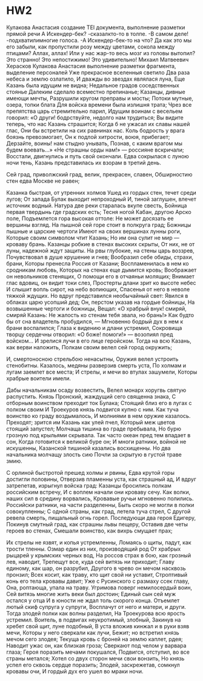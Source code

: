 # HW2
<TEI>
   <teiHeader>
      <fileDesc>
         <respStmt>
            <persName>Кулакова Анастасия</persName>
            <resp>создание TEI документа, выполнение разметки прямой речи</resp>
         </respStmt>
      </fileDesc>
   </teiHeader>
   <text>
   <speech>
   <said type="direct" aloud="true" who="undefined">А Искендер-бек?</said>
   <author_comment>-<speech_verb semantic="speech">сказал</speech_verb>кто-то в толпе.</author_comment>
   <said type="direct" aloud="true" who="all">-В самом деле!</said>
   <author_comment>-<speech_verb semantic="speech">подхватили</speech_verb>многие голоса.</author_comment>
   <said type="direct" aloud="true" who="undefined">-А Искендер-бек-то на что? Да как это мы его забыли, как пропустили розу между цветами, сокола между птицами? Аллах, аллах! Или у нас жар-то весь мозг из головы вытопил? Это странно! Это непостижимо!</said> Это удивительно!
   </speech>
   </text>
</TEI>

<TEI>
<teiHeader>
   <fileDesc>
      <titleStmt>
      <title>Россиада</title>
      <author>Михаил Матвеевич Херасков</author>
      </titleStmt>
      <respStmt>
         <persName>Кулакова Анастасия</persName>
         <resp>выполнение разметки фрагмента, выделение персоналей</resp>
      </respStmt>
   </fileDesc>
</teiHeader>
<text>
   <speech>
Уже прекрасное вселенныя светило
Два раза небеса и землю озлатило,
И дважды во звездах являлася луна,
Еще <placeName>Казань</placeName> была идущим не видна;
Недальное градов соседственных стоянье
Далеким сделало всеместно препинанье;
Казанцы, дивные имеющи мечты,
Разрушили кругом преправы и мосты;
Потоки мутные, озера, топки блата
Для войска времени была излишня трата;
Чрез все препятства царь стремительно парил,
Идущим воинам с весельем говорил:
«О други! бодрствуйте, недолго нам трудиться;
Вы видите теперь, что нас <placeName>Казань</placeName> страшится;
Когда б не ужасал их славы нашей глас,
Они бы встретили на сих равнинах нас.
Коль бодрость у врага боязнь превозмогает,
Он к подлой хитрости, воюя, прибегает;
Дерзайте, воины! нам стыдно унывать,
Познав, с каким врагом мы будем воевать...»
«Не страшны орды нам!» — россияне вскричали;
Восстали, двигнулись и путь свой окончали.
Едва сокрылася с луною ночи тень,
<placeName>Казань</placeName> представилась их взорам в третий день.

Сей град, приволжский град, велик, прекрасен, славен,
Обширностию стен едва <placeName>Москве</placeName> не равен;

Казанка быстрая, от утренних холмов
Ушед из гордых стен, течет среди лугов;
От запада Булак выходит непроходный
И, тиной заглушен, влечет источник водный.
Натура две реки старалась вкупе свесть,
Бойница первая твердынь где градских есть;
Тесня ногой <placeName>Кабан</placeName>, другою <placeName>Арско поле</placeName>,
Подъемлется гора высокая оттоле:
Не может досязать ее вершины взгляд.
На пышной сей горе стоит в полкруга град;
Божницы пышные и царские чертоги
Имеют на своих вершинах лунны роги,
Которые своим символом чтит <placeName>Казань</placeName>;
Но им она сулит не мир — кроваву брань.
Казанцы робкие в стенах высоких скрыты,
От них, не от луны, надежной ждут защиты.
На рвы глубокие, на стены царь воззрев,
Почувствовал в душе крушение и гнев;
Вообразил себе обиды, страхи, брани,
Которы пренесла <placeName>Россия</placeName> от <placeName>Казани</placeName>;
Воспламенилась в нем ко сродникам любовь,
Которых на стенах еще дымится кровь;
Воображает он невольников стенящих,
О помощи его в отчаяньи молящих;
Внимает глас вдовиц, он видит токи слез,
Простерты длани зрит ко высоте небес
И слышит вопль сирот, на небо вопиющих,
Спасенья от него в неволе тяжкой ждущих.
Но вдруг представился необычайный свет:
Явился в облаках царю усопший дед;
Он, перстом указав на гордые бойницы,
На возвышенные чертоги и божницы,
Вещал: «О храбрый внук! смиряй, смиряй <placeName>Казань</placeName>:
Не жалость ко стенам тебя звала, но брань!»
Как будто бы от сна владетель пробудился, —
Мгновенно бодрый дух в нем к брани воспалился;
Глаза к видению и длани устремил,
Сокровища творцу сердечны отворил:
«О боже! помоги!» — возопиял пред войском...
И зрелися лучи в его лице геройском.
Тогда на всю <placeName>Казань</placeName>, как верви наложить,
Полкам своим велел сей город окружить;

И, смертоносною стрельбою ненасытны,
Оружия велел устроить стенобитны.
Казалось, медяны разверзив смерть уста,
По холмам и лугам заемлет все места;
И стрелы, и мечи во втулах зашумели,
Которы храбрые воители имели.

Дабы начальникам осаду возвестить,
Велел <persName>монарх хоругвь</persName> святую распустить.
<persName>Князь Пронский</persName>, жаждущий сего священна знака,
С отборным воинством преходит ток <placeName>Булака</placeName>;
Стоящий близ его в лугах с полком своим
И <persName>Троекуров князь</persName> подвигся купно с ним.
Как туча воинство ко граду воздымалось,
И молниями в нем оружие казалось.
Преходят; зрится им <placeName>Казань</placeName> как улей пчел,
Который меж цветов стоящий запустел;
Молчаща тишина во граде пребывала,
Но бурю грозную под крыльями скрывала.
Так часто океан пред тем впадает в сон,
Когда готовится к великой буре он;
И многи ратники, войной не искушенны,
Казанской тишиной казались восхищенны.
Но два начальника молчащу злость сию
Почли за скрытую в густой траве змию.

С орлиной быстротой прешед холмы и рвины,
Едва крутой горы достигли половины,
Отверзив пламенны уста, как страшный ад,
И вдруг затрепетав, изрыгнул войска град:
Казанцы бросились полкам российским встречу,
И с воплем начали они кроваву сечу.
Как волки, наших сил в средину ворвались,
Кровавые ручьи мгновенно полились.
Российски ратники, на части разделенны,
Быть скоро не могли в полки совокупленны;
С одной страны, как град, летела туча стрел,
С другой ревела смерть, пищальный огнь горел.
Последующи два героя <persName>Едигеру</persName>,
Покинув смутный град, как страшны львы пещеру,
Оставив две четы героев во стенах,
Смешали воинство, как вихрь смущает прах;

Их стрелы не язвят, и копья устремленны,
Ломаясь о щиты, падут, как трости тленны.
Озмар един из них, производящий род
От храбрых рыцарей у крымских черных вод,
На россов страх в бою, как грозный лев, наводит,
Трепещут все, куда сей витязь ни приходит;
Главу единому, как шар, он разрубил,
Другого в чрево он мечом насквозь пронзил;
Всех косит, как траву, кто щит свой ни уставит,
Строптивый конь его тела кровавы давит;
Уже с <placeName>Русинского</placeName> с размаху ссек главу,
Она, роптающа, упала на траву.
<persName>Угримова</persName> поверг немилосердый воин,
Сей витязь многие жить веки был достоин;
Единый сын сей муж остался у отца
И в юности не ждал толь скорого конца.
Отъемлет лютый скиф супруга у супруги,
Восплачут от него и матери, и други.
Тогда злодей полки как волны разделил,
На <persName>Троекурова</persName> всю ярость устремил.
Воитель, в подвигах неукротимый, злобный,
Закинув на хребет свой щит, луне подобный,
В уста вложив кинжал и в руки взяв мечи,
Которы у него сверкали как лучи,
Бежит; но встретил князь мечом сего злодея;
Текуща кровь с броней на землю каплет, рдея;
Наводит ужас он, как близкая гроза;
Сверкают под челом у варвара глаза;
Героя поразить мечами покушался,
Подвигся, отступил, во все страны метался;
Хотел со двух сторон мечи свои вонзить,
Но князь успел его сквозь сердце поразить;
Злодей, заскрежетав, сомкнул кровавы очи,
И гордый дух его ушел во мраки ночи.
</speech>
</text>
</TEI>
